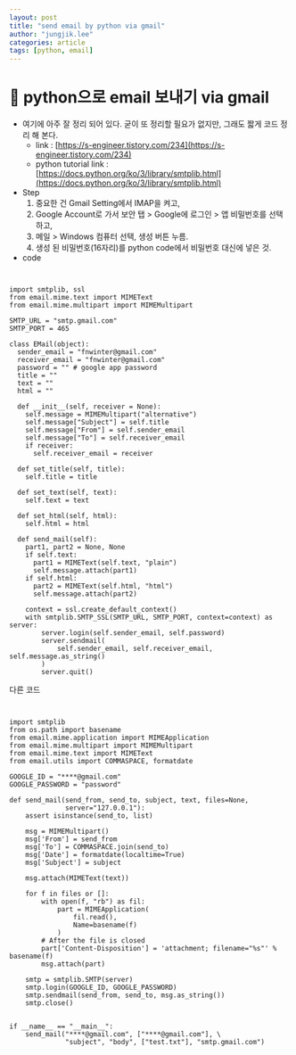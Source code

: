 ```yaml
---
layout: post
title: "send email by python via gmail"
author: "jungjik.lee"
categories: article
tags: [python, email]
---
```


# :email: python으로 email 보내기 via gmail
- 여기에 아주 잘 정리 되어 있다. 굳이 또 정리할 필요가 없지만, 그래도 짧게 코드 정리 해 본다.
  - link : [https://s-engineer.tistory.com/234](https://s-engineer.tistory.com/234)
  - python tutorial link : [https://docs.python.org/ko/3/library/smtplib.html](https://docs.python.org/ko/3/library/smtplib.html)
- Step
  1. 중요한 건 Gmail Setting에서 IMAP을 켜고,
  2. Google Account로 가서 보안 탭 > Google에 로그인 > 앱 비밀번호를 선택하고,
  3. 메일 > Windows 컴퓨터 선택, 생성 버튼 누름.
  4. 생성 된 비밀번호(16자리)를 python code에서 비밀번호 대신에 넣은 것.
- code
<pre><code>

import smtplib, ssl
from email.mime.text import MIMEText
from email.mime.multipart import MIMEMultipart

SMTP_URL = "smtp.gmail.com"
SMTP_PORT = 465

class EMail(object):
  sender_email = "fnwinter@gmail.com"
  receiver_email = "fnwinter@gmail.com"
  password = "" # google app password
  title = ""
  text = ""
  html = ""

  def __init__(self, receiver = None):
    self.message = MIMEMultipart("alternative")
    self.message["Subject"] = self.title
    self.message["From"] = self.sender_email
    self.message["To"] = self.receiver_email
    if receiver:
      self.receiver_email = receiver

  def set_title(self, title):
    self.title = title

  def set_text(self, text):
    self.text = text

  def set_html(self, html):
    self.html = html

  def send_mail(self):
    part1, part2 = None, None
    if self.text:
      part1 = MIMEText(self.text, "plain")
      self.message.attach(part1)
    if self.html:
      part2 = MIMEText(self.html, "html")
      self.message.attach(part2)

    context = ssl.create_default_context()
    with smtplib.SMTP_SSL(SMTP_URL, SMTP_PORT, context=context) as server:
        server.login(self.sender_email, self.password)
        server.sendmail(
            self.sender_email, self.receiver_email, self.message.as_string()
        )
        server.quit()
</code></pre>

다른 코드

<pre><code>

import smtplib
from os.path import basename
from email.mime.application import MIMEApplication
from email.mime.multipart import MIMEMultipart
from email.mime.text import MIMEText
from email.utils import COMMASPACE, formatdate

GOOGLE_ID = "****@gmail.com"
GOOGLE_PASSWORD = "password"

def send_mail(send_from, send_to, subject, text, files=None,
              server="127.0.0.1"):
    assert isinstance(send_to, list)

    msg = MIMEMultipart()
    msg['From'] = send_from
    msg['To'] = COMMASPACE.join(send_to)
    msg['Date'] = formatdate(localtime=True)
    msg['Subject'] = subject

    msg.attach(MIMEText(text))

    for f in files or []:
        with open(f, "rb") as fil:
            part = MIMEApplication(
                fil.read(),
                Name=basename(f)
            )
        # After the file is closed
        part['Content-Disposition'] = 'attachment; filename="%s"' % basename(f)
        msg.attach(part)

    smtp = smtplib.SMTP(server)
    smtp.login(GOOGLE_ID, GOOGLE_PASSWORD)
    smtp.sendmail(send_from, send_to, msg.as_string())
    smtp.close()


if __name__ == "__main__":
    send_mail("****@gmail.com", ["****@gmail.com"], \
              "subject", "body", ["test.txt"], "smtp.gmail.com")
